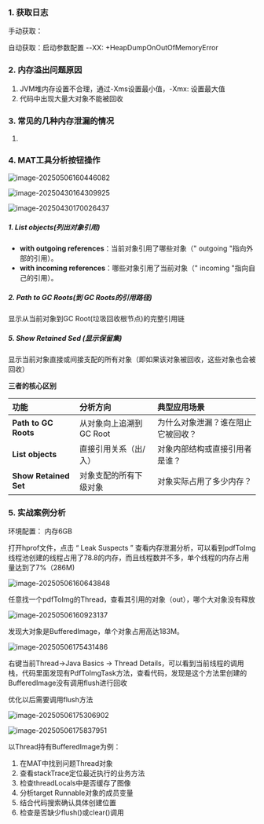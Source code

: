 ### 1. 获取日志

手动获取： 

自动获取：启动参数配置 --XX: +HeapDumpOnOutOfMemoryError



### 2. 内存溢出问题原因

1. JVM堆内存设置不合理，通过-Xms设置最小值，-Xmx: 设置最大值
2. 代码中出现大量大对象不能被回收

### 3. 常见的几种内存泄漏的情况

1. 



### 4. MAT工具分析按钮操作



![image-20250506160446082](https://raw.githubusercontent.com/Lukerf/Java-Docs/master/image/image-20250506160446082.png)



![image-20250430164309925](https://raw.githubusercontent.com/Lukerf/Java-Docs/master/image/image-20250430164309925.png)





![image-20250430170026437](https://raw.githubusercontent.com/Lukerf/Java-Docs/master/image/image-20250430170026437.png)

##### 1. List objects(列出对象引用)

- **with outgoing references**：当前对象引用了哪些对象（" outgoing "指向外部的引用）。
- **with incoming references**：哪些对象引用了当前对象（" incoming "指向自己的引用）。

##### 2. Path to GC Roots(到 GC Roots的引用路径)

显示从当前对象到GC Root(垃圾回收根节点)的完整引用链

##### 5. Show Retained Sed (显示保留集)

显示当前对象直接或间接支配的所有对象（即如果该对象被回收，这些对象也会被回收）

**三者的核心区别**

| 功能                  | 分析方向                 | 典型应用场景                       |
| :-------------------- | :----------------------- | :--------------------------------- |
| **Path to GC Roots**  | 从对象向上追溯到 GC Root | 为什么对象泄漏？谁在阻止它被回收？ |
| **List objects**      | 直接引用关系（出/入）    | 对象内部结构或直接引用者是谁？     |
| **Show Retained Set** | 对象支配的所有下级对象   | 对象实际占用了多少内存？           |



### 5. 实战案例分析

环境配置： 内存6GB

打开hprof文件，点击 “ Leak Suspects ” 查看内存泄漏分析，可以看到pdfToImg线程池创建的线程占用了78.8的内存，而且线程数并不多，单个线程的内存占用量达到了7%（286M)

![image-20250506160643848](https://raw.githubusercontent.com/Lukerf/Java-Docs/master/image/image-20250506160643848.png)

任意找一个pdfToImg的Thread，查看其引用的对象（out），哪个大对象没有释放

![image-20250506160923137](https://raw.githubusercontent.com/Lukerf/Java-Docs/master/image/image-20250506160923137.png)

发现大对象是BufferedImage，单个对象占用高达183M。

![image-20250506175431486](https://raw.githubusercontent.com/Lukerf/Java-Docs/master/image/image-20250506175431486.png)

右键当前Thread->Java Basics -> Thread Details，可以看到当前线程的调用栈，代码里面发现有PdfToImgTask方法，查看代码，发现是这个方法里创建的BufferedImage没有调用flush进行回收

优化以后需要调用flush方法

![image-20250506175306902](https://raw.githubusercontent.com/Lukerf/Java-Docs/master/image/image-20250506175306902.png)



![image-20250506175837951](https://raw.githubusercontent.com/Lukerf/Java-Docs/master/image/image-20250506175837951.png)

以Thread持有BufferedImage为例：

1. 在MAT中找到问题Thread对象
2. 查看stackTrace定位最近执行的业务方法
3. 检查threadLocals中是否缓存了图像
4. 分析target Runnable对象的成员变量
5. 结合代码搜索确认具体创建位置
6. 检查是否缺少flush()或clear()调用